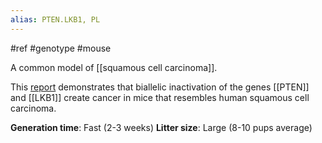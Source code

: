 ```yaml
---
alias: PTEN.LKB1, PL
---
```


#ref #genotype #mouse

A common model of [[squamous cell carcinoma]].

This [report](https://doi.org/10.1016%2Fj.ccr.2014.03.033) demonstrates that biallelic inactivation of the genes [[PTEN]] and [[LKB1]] create cancer in mice that resembles human squamous cell carcinoma.

**Generation time**: Fast (2-3 weeks)
**Litter size**: Large (8-10 pups average)

